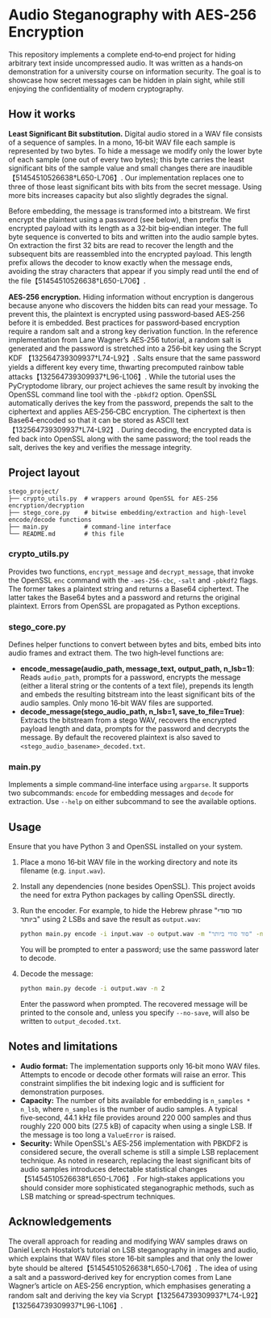 # Audio Steganography with AES‑256 Encryption

This repository implements a complete end‑to‑end project for hiding
arbitrary text inside uncompressed audio.  It was written as a
hands‑on demonstration for a university course on information
security.  The goal is to showcase how secret messages can be hidden
in plain sight, while still enjoying the confidentiality of modern
cryptography.

## How it works

**Least Significant Bit substitution.**  Digital audio stored in a
WAV file consists of a sequence of samples.  In a mono, 16‑bit WAV
file each sample is represented by two bytes.  To hide a message we
modify only the lower byte of each sample (one out of every two
bytes); this byte carries the least significant bits of the sample
value and small changes there are inaudible【51454510526638†L650-L706】.  Our
implementation replaces one to three of those least significant bits
with bits from the secret message.  Using more bits increases
capacity but also slightly degrades the signal.

Before embedding, the message is transformed into a bitstream.  We
first encrypt the plaintext using a password (see below), then prefix
the encrypted payload with its length as a 32‑bit big‑endian integer.
The full byte sequence is converted to bits and written into the
audio sample bytes.  On extraction the first 32 bits are read to
recover the length and the subsequent bits are reassembled into the
encrypted payload.  This length prefix allows the decoder to know
exactly when the message ends, avoiding the stray characters that
appear if you simply read until the end of the file【51454510526638†L650-L706】.

**AES‑256 encryption.**  Hiding information without encryption is
dangerous because anyone who discovers the hidden bits can read your
message.  To prevent this, the plaintext is encrypted using
password‑based AES‑256 before it is embedded.  Best practices for
password‑based encryption require a random salt and a strong key
derivation function.  In the reference implementation from Lane
Wagner’s AES‑256 tutorial, a random salt is generated and the
password is stretched into a 256‑bit key using the Scrypt KDF
【132564739309937†L74-L92】.  Salts ensure that the same password yields a
different key every time, thwarting precomputed rainbow table
attacks【132564739309937†L96-L106】.  While the tutorial uses the
PyCryptodome library, our project achieves the same result by
invoking the OpenSSL command line tool with the `-pbkdf2` option.
OpenSSL automatically derives the key from the password, prepends the
salt to the ciphertext and applies AES‑256‑CBC encryption.  The
ciphertext is then Base64‑encoded so that it can be stored as ASCII
text【132564739309937†L74-L92】.  During decoding, the encrypted data is fed
back into OpenSSL along with the same password; the tool reads the
salt, derives the key and verifies the message integrity.

## Project layout

```
stego_project/
├── crypto_utils.py  # wrappers around OpenSSL for AES‑256 encryption/decryption
├── stego_core.py    # bitwise embedding/extraction and high‑level encode/decode functions
├── main.py          # command‑line interface
└── README.md        # this file
```

### crypto_utils.py

Provides two functions, `encrypt_message` and `decrypt_message`, that
invoke the OpenSSL `enc` command with the `-aes-256-cbc`, `-salt` and
`-pbkdf2` flags.  The former takes a plaintext string and returns a
Base64 ciphertext.  The latter takes the Base64 bytes and a password
and returns the original plaintext.  Errors from OpenSSL are
propagated as Python exceptions.

### stego_core.py

Defines helper functions to convert between bytes and bits, embed
bits into audio frames and extract them.  The two high‑level
functions are:

- **encode_message(audio_path, message_text, output_path, n_lsb=1)**:
  Reads `audio_path`, prompts for a password, encrypts the message
  (either a literal string or the contents of a text file), prepends
  its length and embeds the resulting bitstream into the least
  significant bits of the audio samples.  Only mono 16‑bit WAV files
  are supported.
- **decode_message(stego_audio_path, n_lsb=1, save_to_file=True)**:
  Extracts the bitstream from a stego WAV, recovers the encrypted
  payload length and data, prompts for the password and decrypts the
  message.  By default the recovered plaintext is also saved to
  `<stego_audio_basename>_decoded.txt`.

### main.py

Implements a simple command‑line interface using `argparse`.  It
supports two subcommands: `encode` for embedding messages and
`decode` for extraction.  Use `--help` on either subcommand to see the
available options.

## Usage

Ensure that you have Python 3 and OpenSSL installed on your system.

1. Place a mono 16‑bit WAV file in the working directory and note its
   filename (e.g. `input.wav`).
2. Install any dependencies (none besides OpenSSL).  This project
   avoids the need for extra Python packages by calling OpenSSL
   directly.
3. Run the encoder.  For example, to hide the Hebrew phrase "סוד
   סודי ביותר" using 2 LSBs and save the result as `output.wav`:

   ```bash
   python main.py encode -i input.wav -o output.wav -m "סוד סודי ביותר" -n 2
   ```

   You will be prompted to enter a password; use the same password
   later to decode.

4. Decode the message:

   ```bash
   python main.py decode -i output.wav -n 2
   ```

   Enter the password when prompted.  The recovered message will be
   printed to the console and, unless you specify `--no-save`, will
   also be written to `output_decoded.txt`.

## Notes and limitations

* **Audio format:** The implementation supports only 16‑bit mono WAV
  files.  Attempts to encode or decode other formats will raise an
  error.  This constraint simplifies the bit indexing logic and is
  sufficient for demonstration purposes.
* **Capacity:** The number of bits available for embedding is
  `n_samples * n_lsb`, where `n_samples` is the number of audio
  samples.  A typical five‑second, 44.1 kHz file provides around
  220 000 samples and thus roughly 220 000 bits (27.5 kB) of capacity
  when using a single LSB.  If the message is too long a
  `ValueError` is raised.
* **Security:** While OpenSSL's AES‑256 implementation with PBKDF2 is
  considered secure, the overall scheme is still a simple LSB
  replacement technique.  As noted in research, replacing the least
  significant bits of audio samples introduces detectable statistical
  changes【51454510526638†L650-L706】.  For high‑stakes applications you should
  consider more sophisticated steganographic methods, such as LSB
  matching or spread‑spectrum techniques.

## Acknowledgements

The overall approach for reading and modifying WAV samples draws on
Daniel Lerch Hostalot’s tutorial on LSB steganography in images and
audio, which explains that WAV files store 16‑bit samples and that
only the lower byte should be altered【51454510526638†L650-L706】.  The idea of
using a salt and a password‑derived key for encryption comes from
Lane Wagner’s article on AES‑256 encryption, which emphasises
generating a random salt and deriving the key via Scrypt【132564739309937†L74-L92】【132564739309937†L96-L106】.